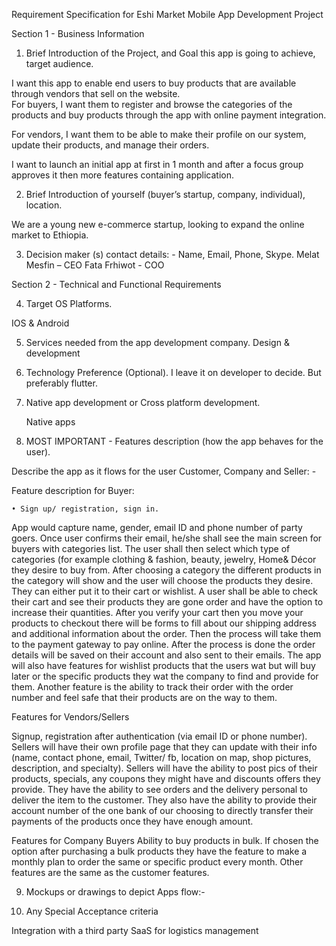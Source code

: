 Requirement Specification for Eshi Market Mobile App Development Project


Section 1 - Business Information

1.   Brief Introduction of the Project, and Goal this app is going to achieve, target audience.


I want this app to enable end users to buy products that are available through vendors that sell on the website.  
For buyers, I want them to register and browse the categories of the products and buy products through the app with online payment integration.

For vendors, I want them to be able to make their profile on our system, update their products, and manage their orders.


I want to launch an initial app at first in 1 month and after a focus group approves it then more features containing application.

2.   Brief Introduction of yourself (buyer’s startup, company, individual), location.

We are a young new e-commerce startup, looking to expand the online market to Ethiopia.

3.   Decision maker (s) contact details: - Name, Email, Phone, Skype.
Melat Mesfin – CEO
Fata Frhiwot - COO 

Section 2 - Technical and Functional Requirements

4.   Target OS Platforms.

IOS & Android

5.   Services needed from the app development company.
Design & development 

6.   Technology Preference (Optional).
I leave it on developer to decide. But preferably flutter.


7.   Native app development or Cross platform development.

        Native apps
8.   MOST IMPORTANT - Features description (how the app behaves for the user).

Describe the app as it flows for the user Customer, Company and Seller: -


Feature description for Buyer:

    • Sign up/ registration, sign in.

App would capture name, gender, email ID and phone number of party goers. Once user confirms their email, he/she shall see the main screen for buyers with categories list. The user shall then select which type of categories (for example clothing & fashion, beauty, jewelry, Home& Décor they desire to buy from.
After choosing a category the different products in the category will show and the user will choose the products they desire.
 They can either put it to their cart or wishlist. A user shall be able to check their cart and see their products they are gone order and have the option to increase their quantities.  After you verify your cart then you move your products to checkout there will be forms to fill about our shipping address and additional information about the order. Then the process will take them to the payment gateway to pay online.
 After the process is done the order details will be saved on their account and also sent to their emails.
The app will also have features for wishlist products that the users wat but will buy later or the specific products they wat the company to find and provide for them.
Another feature is the ability to track their order with the order number and feel safe that their products are on the way to them.

Features for Vendors/Sellers

Signup, registration after authentication (via email ID or phone number). Sellers will have their own profile page that they can update with their info (name, contact phone, email, Twitter/ fb, location on map, shop pictures, description, and specialty). 
Sellers will have the ability to post pics of their products, specials, any coupons they might have and discounts offers they provide. They have the ability to see orders and the delivery personal to deliver the item to the customer. 
They also have the ability to provide their account number of the one bank of our choosing to directly transfer their payments of the products once they have enough amount.

Features for Company Buyers
Ability to buy products in bulk. If chosen the option after purchasing a bulk products they have the feature to make a monthly plan to order the same or specific product every month. Other features are the same as the customer features.

9.   Mockups or drawings to depict Apps flow:-





10. Any Special Acceptance criteria

Integration with a third party SaaS for logistics management
